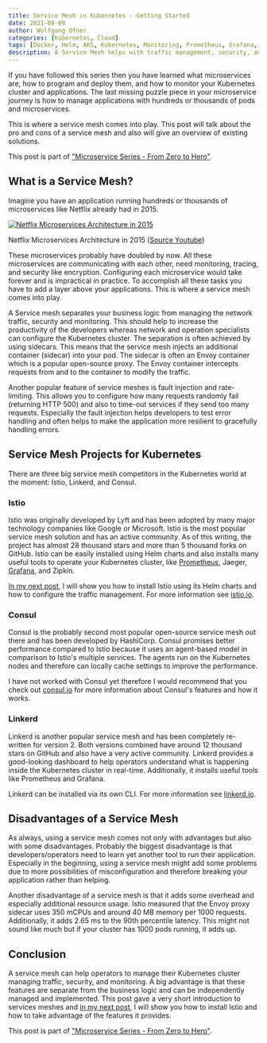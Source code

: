 ```yaml
---
title: Service Mesh in Kubernetes - Getting Started
date: 2021-08-09
author: Wolfgang Ofner
categories: [Kubernetes, Cloud]
tags: [Docker, Helm, AKS, Kubernetes, Monitoring, Prometheus, Grafana, Istio, Consul, Linkerd]
description: A Service Mesh helps with traffic management, security, and traceability in Kubernetes and can be achieved independently of the business logic
---
```


If you have followed this series then you have learned what microservices are, how to program and deploy them, and how to monitor your Kubernetes cluster and applications. The last missing puzzle piece in your microservice journey is how to manage applications with hundreds or thousands of pods and microservices.

This is where a service mesh comes into play. This post will talk about the pro and cons of a service mesh and also will give an overview of existing solutions.

This post is part of ["Microservice Series - From Zero to Hero"](/microservice-series-from-zero-to-hero).

## What is a Service Mesh?

Imagine you have an application running hundreds or thousands of microservices like Netflix already had in 2015. 

<div class="col-12 col-sm-10 aligncenter">
  <a href="/assets/img/posts/2020/04/Netflix-Architecture-in-2015.jpg"><img loading="lazy" src="/assets/img/posts/2020/04/Netflix-Architecture-in-2015.jpg" alt="Netflix Microservices Architecture in 2015" /></a>
  
  <p>
    Netflix Microservices Architecture in 2015 (<a href="https://www.youtube.com/watch?v=-mL3zT1iIKw" target="_blank" rel="noopener noreferrer">Source Youtube</a>)
  </p>
</div>

These microservices probably have doubled by now. All these microservices are communicating with each other, need monitoring, tracing, and security like encryption. Configuring each microservice would take forever and is impractical in practice. To accomplish all these tasks you have to add a layer above your applications. This is where a service mesh comes into play. 

A Service mesh separates your business logic from managing the network traffic, security and monitoring. This should help to increase the productivity of the developers whereas network and operation specialists can configure the Kubernetes cluster. The separation is often achieved by using sidecars. This means that the service mesh injects an additional container (sidecar) into your pod. The sidecar is often an Envoy container which is a popular open-source proxy. The Envoy container intercepts requests from and to the container to modify the traffic. 

Another popular feature of service meshes is fault injection and rate-limiting. This allows you to configure how many requests randomly fail (returning HTTP 500) and also to time-out services if they send too many requests. Especially the fault injection helps developers to test error handling and often helps to make the application more resilient to gracefully handling errors.

## Service Mesh Projects for Kubernetes

There are three big service mesh competitors in the Kubernetes world at the moment: Istio, Linkerd, and Consul.

### Istio

Istio was originally developed by Lyft and has been adopted by many major technology companies like Google or Microsoft. Istio is the most popular service mesh solution and has an active community. As of this writing, the project has almost 28 thousand stars and more than 5 thousand forks on GitHub. Istio can be easily installed using Helm charts and also installs many useful tools to operate your Kubernetes cluster, like [Prometheus](/monitor-net-microservices-with-prometheus), Jaeger, [Grafana](/create-grafana-dashboards-with-prometheus-metrics), and Zipkin. 

[In my next post](/istio-getting-started), I will show you how to install Istio using its Helm charts and how to configure the traffic management. For more information see <a href="https://istio.io/" target="_blank" rel="noopener noreferrer">istio.io</a>. 

### Consul

Consul is the probably second most popular open-source service mesh out there and has been developed by HashiCorp. Consul promises better performance compared to Istio because it uses an agent-based model in comparison to Istio's multiple services. The agents run on the Kubernetes nodes and therefore can locally cache settings to improve the performance. 

I have not worked with Consul yet therefore I would recommend that you check out <a href="https://consul.io/" target="_blank" rel="noopener noreferrer">consul.io</a> for more information about Consul's features and how it works.

### Linkerd

Linkerd is another popular service mesh and has been completely re-written for version 2. Both versions combined have around 12 thousand stars on GitHub and also have a very active community. Linkerd provides a good-looking dashboard to help operators understand what is happening inside the Kubernetes cluster in real-time. Additionally, it installs useful tools like Prometheus and Grafana.

Linkerd can be installed via its own CLI. For more information see <a href="https://linkerd.io/" target="_blank" rel="noopener noreferrer">linkerd.io</a>. 

## Disadvantages of a Service Mesh

As always, using a service mesh comes not only with advantages but also with some disadvantages. Probably the biggest disadvantage is that developers/operators need to learn yet another tool to run their application. Especially in the beginning, using a service mesh might add some problems due to more possibilities of misconfiguration and therefore breaking your application rather than helping.

Another disadvantage of a service mesh is that it adds some overhead and especially additional resource usage. Istio measured that the Envoy proxy sidecar uses 350 mCPUs and around 40 MB memory per 1000 requests. Additionally, it adds 2.65 ms to the 90th percentile latency. This might not sound like much but if your cluster has 1000 pods running, it adds up. 

## Conclusion

A service mesh can help operators to manage their Kubernetes cluster managing traffic, security, and monitoring. A big advantage is that these features are separate from the business logic and can be independently managed and implemented. This post gave a very short introduction to services meshes and [in my next post](/istio-getting-started), I will show you how to install Istio and how to take advantage of the features it provides.

This post is part of ["Microservice Series - From Zero to Hero"](/microservice-series-from-zero-to-hero).